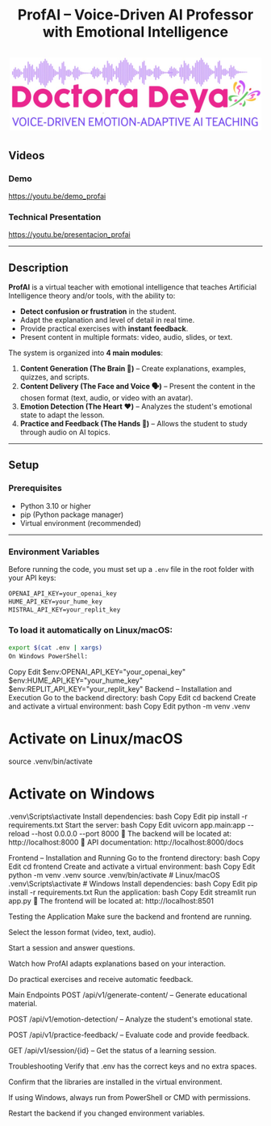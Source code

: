 <div align="center">
<h1 align="center">
ProfAI – Voice-Driven AI Professor with Emotional Intelligence<br />
<br />
<a href="assets/banner.jpg">
<img src="assets/banner.jpg" alt="banner" width="500">
</a>
</h1>
</div>


## Videos
### Demo
https://youtu.be/demo_profai

### Technical Presentation
https://youtu.be/presentacion_profai

---

## Description

**ProfAI** is a virtual teacher with emotional intelligence that teaches Artificial Intelligence theory and/or tools, with the ability to:

- **Detect confusion or frustration** in the student.
- Adapt the explanation and level of detail in real time.
- Provide practical exercises with **instant feedback**.
- Present content in multiple formats: video, audio, slides, or text.

The system is organized into **4 main modules**:
1. **Content Generation (The Brain 🧠)** – Create explanations, examples, quizzes, and scripts.
2. **Content Delivery (The Face and Voice 🗣️)** – Present the content in the chosen format (text, audio, or video with an avatar).
3. **Emotion Detection (The Heart ❤️)** – Analyzes the student's emotional state to adapt the lesson.
4. **Practice and Feedback (The Hands 👐)** – Allows the student to study through audio on AI topics.

---

## Setup

### Prerequisites
- Python 3.10 or higher
- pip (Python package manager)
- Virtual environment (recommended)

---

### Environment Variables

Before running the code, you must set up a `.env` file in the root folder with your API keys:

```env
OPENAI_API_KEY=your_openai_key
HUME_API_KEY=your_hume_key
MISTRAL_API_KEY=your_replit_key
```
### To load it automatically on Linux/macOS:

```bash
export $(cat .env | xargs)
On Windows PowerShell:
```
Copy
Edit
$env:OPENAI_API_KEY="your_openai_key"
$env:HUME_API_KEY="your_hume_key"
$env:REPLIT_API_KEY="your_replit_key"
Backend – Installation and Execution
Go to the backend directory:
bash
Copy
Edit
cd backend
Create and activate a virtual environment:
bash
Copy
Edit
python -m venv .venv
# Activate on Linux/macOS
source .venv/bin/activate
# Activate on Windows
.venv\Scripts\activate
Install dependencies:
bash
Copy
Edit
pip install -r requirements.txt
Start the server:
bash
Copy
Edit
uvicorn app.main:app --reload --host 0.0.0.0 --port 8000
📍 The backend will be located at: http://localhost:8000
📍 API documentation: http://localhost:8000/docs

Frontend – Installation and Running
Go to the frontend directory:
bash
Copy
Edit
cd frontend
Create and activate a virtual environment:
bash
Copy
Edit
python -m venv .venv
source .venv/bin/activate # Linux/macOS
.venv\Scripts\activate # Windows
Install dependencies:
bash
Copy
Edit
pip install -r requirements.txt
Run the application:
bash
Copy
Edit
streamlit run app.py
📍 The frontend will be located at: http://localhost:8501

Testing the Application
Make sure the backend and frontend are running.

Select the lesson format (video, text, audio).

Start a session and answer questions.

Watch how ProfAI adapts explanations based on your interaction.

Do practical exercises and receive automatic feedback.

Main Endpoints
POST /api/v1/generate-content/ – Generate educational material.

POST /api/v1/emotion-detection/ – Analyze the student's emotional state.

POST /api/v1/practice-feedback/ – Evaluate code and provide feedback.

GET /api/v1/session/{id} – Get the status of a learning session.

Troubleshooting
Verify that .env has the correct keys and no extra spaces.

Confirm that the libraries are installed in the virtual environment.

If using Windows, always run from PowerShell or CMD with permissions.

Restart the backend if you changed environment variables.
